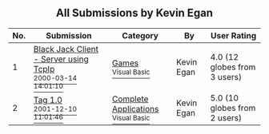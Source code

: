 ﻿<div align="center">

## All Submissions by Kevin Egan

</div>

No.  | Submission | Category | By   | User Rating
---- | ---------- | -------- | ---- | -----------
1 | [Black Jack Client \- Server using TcpIp<br /><sup>2000-03-14 14:01:10</sup>](https://github.com/Planet-Source-Code/kevin-egan-black-jack-client-server-using-tcpip__1-10388) | [Games<br /><sup>Visual Basic</sup>](../ByCategory/games__1-38.md) | Kevin Egan | 4.0 (12 globes from 3 users)
2 | [Tag 1\.0<br /><sup>2001-12-10 11:01:46</sup>](https://github.com/Planet-Source-Code/kevin-egan-tag-1-0__1-31787) | [Complete Applications<br /><sup>Visual Basic</sup>](../ByCategory/complete-applications__1-27.md) | Kevin Egan | 5.0 (10 globes from 2 users)
